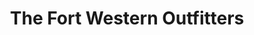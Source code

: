 ---
title: "The Fort Western Outfitters"
url: /lincoln/the-fort-western-outfitters/
shop: Kleidung
---